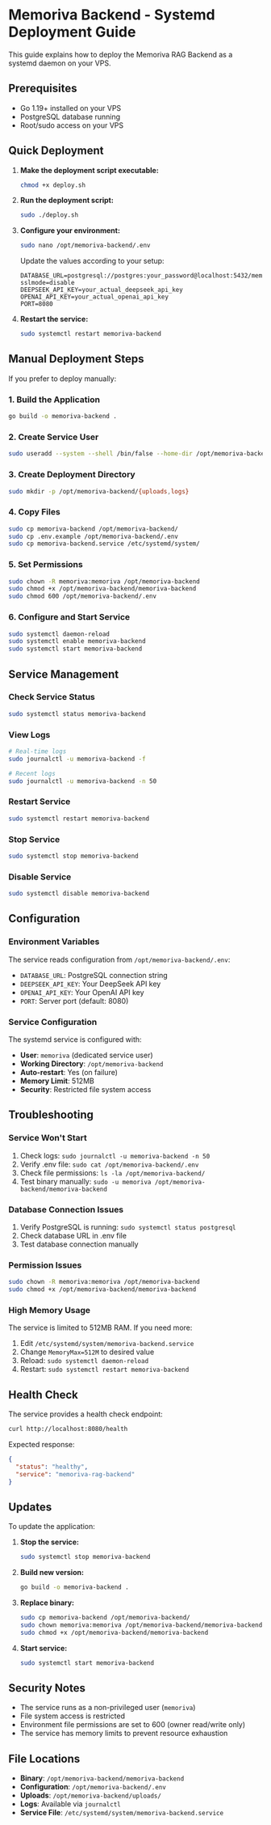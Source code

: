# Memoriva Backend - Systemd Deployment Guide

This guide explains how to deploy the Memoriva RAG Backend as a systemd daemon on your VPS.

## Prerequisites

- Go 1.19+ installed on your VPS
- PostgreSQL database running
- Root/sudo access on your VPS

## Quick Deployment

1. **Make the deployment script executable:**
   ```bash
   chmod +x deploy.sh
   ```

2. **Run the deployment script:**
   ```bash
   sudo ./deploy.sh
   ```

3. **Configure your environment:**
   ```bash
   sudo nano /opt/memoriva-backend/.env
   ```
   Update the values according to your setup:
   ```env
   DATABASE_URL=postgresql://postgres:your_password@localhost:5432/memoriva?sslmode=disable
   DEEPSEEK_API_KEY=your_actual_deepseek_api_key
   OPENAI_API_KEY=your_actual_openai_api_key
   PORT=8080
   ```

4. **Restart the service:**
   ```bash
   sudo systemctl restart memoriva-backend
   ```

## Manual Deployment Steps

If you prefer to deploy manually:

### 1. Build the Application
```bash
go build -o memoriva-backend .
```

### 2. Create Service User
```bash
sudo useradd --system --shell /bin/false --home-dir /opt/memoriva-backend --create-home memoriva
```

### 3. Create Deployment Directory
```bash
sudo mkdir -p /opt/memoriva-backend/{uploads,logs}
```

### 4. Copy Files
```bash
sudo cp memoriva-backend /opt/memoriva-backend/
sudo cp .env.example /opt/memoriva-backend/.env
sudo cp memoriva-backend.service /etc/systemd/system/
```

### 5. Set Permissions
```bash
sudo chown -R memoriva:memoriva /opt/memoriva-backend
sudo chmod +x /opt/memoriva-backend/memoriva-backend
sudo chmod 600 /opt/memoriva-backend/.env
```

### 6. Configure and Start Service
```bash
sudo systemctl daemon-reload
sudo systemctl enable memoriva-backend
sudo systemctl start memoriva-backend
```

## Service Management

### Check Service Status
```bash
sudo systemctl status memoriva-backend
```

### View Logs
```bash
# Real-time logs
sudo journalctl -u memoriva-backend -f

# Recent logs
sudo journalctl -u memoriva-backend -n 50
```

### Restart Service
```bash
sudo systemctl restart memoriva-backend
```

### Stop Service
```bash
sudo systemctl stop memoriva-backend
```

### Disable Service
```bash
sudo systemctl disable memoriva-backend
```

## Configuration

### Environment Variables

The service reads configuration from `/opt/memoriva-backend/.env`:

- `DATABASE_URL`: PostgreSQL connection string
- `DEEPSEEK_API_KEY`: Your DeepSeek API key
- `OPENAI_API_KEY`: Your OpenAI API key
- `PORT`: Server port (default: 8080)

### Service Configuration

The systemd service is configured with:
- **User**: `memoriva` (dedicated service user)
- **Working Directory**: `/opt/memoriva-backend`
- **Auto-restart**: Yes (on failure)
- **Memory Limit**: 512MB
- **Security**: Restricted file system access

## Troubleshooting

### Service Won't Start
1. Check logs: `sudo journalctl -u memoriva-backend -n 50`
2. Verify .env file: `sudo cat /opt/memoriva-backend/.env`
3. Check file permissions: `ls -la /opt/memoriva-backend/`
4. Test binary manually: `sudo -u memoriva /opt/memoriva-backend/memoriva-backend`

### Database Connection Issues
1. Verify PostgreSQL is running: `sudo systemctl status postgresql`
2. Check database URL in .env file
3. Test database connection manually

### Permission Issues
```bash
sudo chown -R memoriva:memoriva /opt/memoriva-backend
sudo chmod +x /opt/memoriva-backend/memoriva-backend
```

### High Memory Usage
The service is limited to 512MB RAM. If you need more:
1. Edit `/etc/systemd/system/memoriva-backend.service`
2. Change `MemoryMax=512M` to desired value
3. Reload: `sudo systemctl daemon-reload`
4. Restart: `sudo systemctl restart memoriva-backend`

## Health Check

The service provides a health check endpoint:
```bash
curl http://localhost:8080/health
```

Expected response:
```json
{
  "status": "healthy",
  "service": "memoriva-rag-backend"
}
```

## Updates

To update the application:

1. **Stop the service:**
   ```bash
   sudo systemctl stop memoriva-backend
   ```

2. **Build new version:**
   ```bash
   go build -o memoriva-backend .
   ```

3. **Replace binary:**
   ```bash
   sudo cp memoriva-backend /opt/memoriva-backend/
   sudo chown memoriva:memoriva /opt/memoriva-backend/memoriva-backend
   sudo chmod +x /opt/memoriva-backend/memoriva-backend
   ```

4. **Start service:**
   ```bash
   sudo systemctl start memoriva-backend
   ```

## Security Notes

- The service runs as a non-privileged user (`memoriva`)
- File system access is restricted
- Environment file permissions are set to 600 (owner read/write only)
- The service has memory limits to prevent resource exhaustion

## File Locations

- **Binary**: `/opt/memoriva-backend/memoriva-backend`
- **Configuration**: `/opt/memoriva-backend/.env`
- **Uploads**: `/opt/memoriva-backend/uploads/`
- **Logs**: Available via `journalctl`
- **Service File**: `/etc/systemd/system/memoriva-backend.service`
